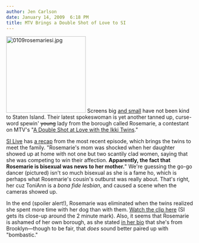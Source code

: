 ```yaml
---
author: Jen Carlson
date: January 14, 2009  6:18 PM
title: MTV Brings a Double Shot of Love to SI
---
```


<p><span class="mt-enclosure mt-enclosure-image" style="display: inline;"> <img alt="0109rosemariesi.jpg" src="https://web.archive.org/web/20110611062754im_/http://gothamist.com/attachments/arts_jen/0109rosemariesi.jpg" width="214" height="206" class="image-left"> </span>Screens big <a href="https://web.archive.org/web/20110611062754/http://gothamist.com/2008/12/18/staten_island_gets_mtv_treatment_pa.php">and small</a> have not been kind to Staten Island. Their latest spokeswoman is yet another tanned up, curse-word spewin&apos; <strike>young</strike> lady from the borough called Rosemarie, a contestant on MTV&apos;s &quot;<a href="https://web.archive.org/web/20110611062754/http://www.mtv.com/ontv/dyn/a_double_shot_at_love/series.jhtml">A Double Shot at Love with the Ikki Twins</a>.&quot; </p>

<p><a href="https://web.archive.org/web/20110611062754/http://www.silive.com/news/index.ssf/2009/01/cursing_staten_islanders_take.html">SI Live</a> has <a href="https://web.archive.org/web/20110611062754/http://www.silive.com/entertainment/tvfilm/index.ssf/2009/01/staten_island_gets_a_bad_wrap.html">a recap</a> from the most recent episode, which brings the twins to meet the family. &quot;Rosemarie&apos;s mom was shocked when her daughter showed up at home with not one but two scantily clad women, saying that she was competing to win their affection. <strong>Apparently, the fact that Rosemarie is bisexual was news to her mother.</strong>&quot; We&apos;re guessing the go-go dancer (pictured) isn&apos;t so much bisexual as she is a fame ho, which is perhaps what Rosemarie&apos;s cousin&apos;s outburst was really about. That&apos;s right, her cuz ToniAnn is a <em>bona fide lesbian</em>, and caused a scene when the cameras showed up. </p>

<p>In the end (spoiler alert!), Rosemarie was eliminated when the twins realized she spent more time with her dog than with them. <a href="https://web.archive.org/web/20110611062754/http://www.mtv.com/videos/a-double-shot-at-love-ep-6-episode-highlights/1602640/playlist.jhtml#id=1602640">Watch the clip here</a> (SI gets its close-up around the 2 minute mark). Also, it seems that Rosemarie is ashamed of her own borough, as she stated <a href="https://web.archive.org/web/20110611062754/http://www.mtv.com/ontv/dyn/a_double_shot_at_love/cast_member/cast_member.jhtml?personalityId=10576">in her bio</a> that she&apos;s from Brooklyn&#x2014;though to be fair, that <em>does</em> sound better paired up with &quot;bombastic.&quot;</p>